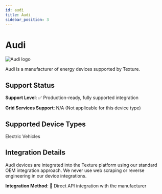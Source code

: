 ```yaml
---
id: audi
title: Audi
sidebar_position: 3
---
```


# Audi

<div style={{ textAlign: 'center', margin: '20px 0' }}>
  <img 
    src="https://device.cms.texture.energy/logo/%20Audi%20Vector%20Icon.svg" 
    alt="Audi logo" 
    style={{ maxWidth: '200px', maxHeight: '150px' }}
  />
</div>

Audi is a manufacturer of energy devices supported by Texture.



## Support Status

**Support Level**: ✅ Production-ready, fully supported integration

**Grid Services Support**: N/A (Not applicable for this device type)

## Supported Device Types

Electric Vehicles

## Integration Details

Audi devices are integrated into the Texture platform using our standard OEM integration approach. We never use web scraping or reverse engineering in our device integrations.

**Integration Method**: 🔌 Direct API integration with the manufacturer



